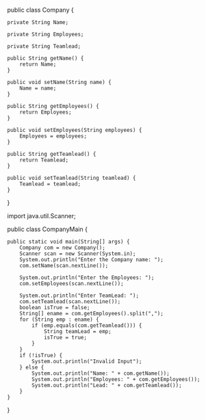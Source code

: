 
public class Company {

	private String Name;

	private String Employees;

	private String Teamlead;

	public String getName() {
		return Name;
	}

	public void setName(String name) {
		Name = name;
	}

	public String getEmployees() {
		return Employees;
	}

	public void setEmployees(String employees) {
		Employees = employees;
	}

	public String getTeamlead() {
		return Teamlead;
	}

	public void setTeamlead(String teamlead) {
		Teamlead = teamlead;
	}

}


import java.util.Scanner;

public class CompanyMain {

	public static void main(String[] args) {
		Company com = new Company();
		Scanner scan = new Scanner(System.in);
		System.out.println("Enter the Company name: ");
		com.setName(scan.nextLine());

		System.out.println("Enter the Employees: ");
		com.setEmployees(scan.nextLine());

		System.out.println("Enter TeamLead: ");
		com.setTeamlead(scan.nextLine());
		boolean isTrue = false;
		String[] ename = com.getEmployees().split(",");
		for (String emp : ename) {
			if (emp.equals(com.getTeamlead())) {
				String teamLead = emp;
				isTrue = true;
			}
		}
		if (!isTrue) {
			System.out.println("Invalid Input");
		} else {
			System.out.println("Name: " + com.getName());
			System.out.println("Employees: " + com.getEmployees());
			System.out.println("Lead: " + com.getTeamlead());
		}
	}

}
